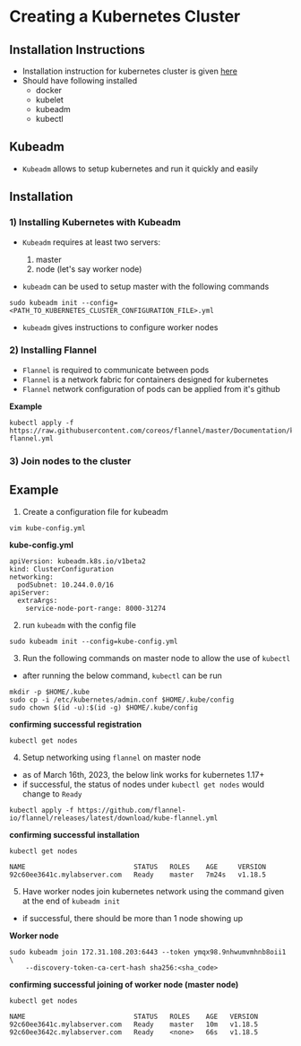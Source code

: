 # Creating a Kubernetes Cluster

## Installation Instructions

- Installation instruction for kubernetes cluster is given [here](https://kubernetes.io/docs/tasks/tools/)
- Should have following installed
    - docker
    - kubelet
    - kubeadm
    - kubectl

## Kubeadm

- `Kubeadm` allows to setup kubernetes and run it quickly and easily

## Installation

### 1) Installing Kubernetes with Kubeadm

- `Kubeadm` requires at least two servers:
    1. master
    2. node (let's say worker node)

- `kubeadm` can be used to setup master with the following commands

```
sudo kubeadm init --config=<PATH_TO_KUBERNETES_CLUSTER_CONFIGURATION_FILE>.yml
```

- `kubeadm` gives instructions to configure worker nodes

### 2) Installing Flannel

- `Flannel` is required to communicate between pods
- `Flannel` is a network fabric for containers designed for kubernetes
- `Flannel` network configuration of pods can be applied from it's github

**Example**
```
kubectl apply -f https://raw.githubusercontent.com/coreos/flannel/master/Documentation/kube-flannel.yml
```

### 3) Join nodes to the cluster


## Example

1. Create a configuration file for kubeadm

```
vim kube-config.yml
```

**kube-config.yml**
```
apiVersion: kubeadm.k8s.io/v1beta2
kind: ClusterConfiguration
networking:
  podSubnet: 10.244.0.0/16
apiServer:
  extraArgs:
    service-node-port-range: 8000-31274
```

2. run `kubeadm` with the config file

```
sudo kubeadm init --config=kube-config.yml
```

3. Run the following commands on master node to allow the use of `kubectl`
- after running the below command, `kubectl` can be run

```
mkdir -p $HOME/.kube
sudo cp -i /etc/kubernetes/admin.conf $HOME/.kube/config
sudo chown $(id -u):$(id -g) $HOME/.kube/config
```

**confirming successful registration**
```
kubectl get nodes
```

4. Setup networking using `flannel` on master node
- as of March 16th, 2023, the below link works for kubernetes 1.17+
- if successful, the status of nodes under `kubectl get nodes` would change to `Ready`
```
kubectl apply -f https://github.com/flannel-io/flannel/releases/latest/download/kube-flannel.yml
```

**confirming successful installation**
```
kubectl get nodes
```

```
NAME                           STATUS   ROLES    AGE     VERSION
92c60ee3641c.mylabserver.com   Ready    master   7m24s   v1.18.5
```

5. Have worker nodes join kubernetes network using the command given at the end of `kubeadm init`
- if successful, there should be more than 1 node showing up

**Worker node**
```
sudo kubeadm join 172.31.108.203:6443 --token ymqx98.9nhwumvmhnb8oii1 \
    --discovery-token-ca-cert-hash sha256:<sha_code>
```

**confirming successful joining of worker node (master node)**
```
kubectl get nodes
```

```
NAME                           STATUS   ROLES    AGE   VERSION
92c60ee3641c.mylabserver.com   Ready    master   10m   v1.18.5
92c60ee3642c.mylabserver.com   Ready    <none>   66s   v1.18.5
```

